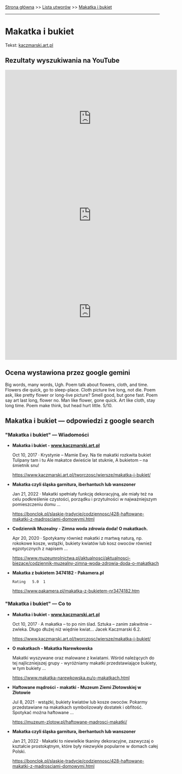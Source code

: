 [Strona główna](../index.md) >> [Lista utworów](../list.md) >> [Makatka i bukiet](272.md)

---

# Makatka i bukiet

Tekst: [kaczmarski.art.pl](https://www.kaczmarski.art.pl/tworczosc/wiersze/makatka-i-bukiet/)

## Rezultaty wyszukiwania na YouTube

<iframe width="560" height="315" src="https://www.youtube.com/embed/3EJBCao3U-k?si=IdontcarewhotheIRSsendsImnotpayingtaxes" title="YouTube video player" frameborder="0" allow="accelerometer; autoplay; clipboard-write; encrypted-media; gyroscope; picture-in-picture; web-share" referrerpolicy="strict-origin-when-cross-origin" allowfullscreen></iframe>

<iframe width="560" height="315" src="https://www.youtube.com/embed/MylAvQwpQXE?si=IdontcarewhotheIRSsendsImnotpayingtaxes" title="YouTube video player" frameborder="0" allow="accelerometer; autoplay; clipboard-write; encrypted-media; gyroscope; picture-in-picture; web-share" referrerpolicy="strict-origin-when-cross-origin" allowfullscreen></iframe>

<iframe width="560" height="315" src="https://www.youtube.com/embed/uER65qT6QrQ?si=IdontcarewhotheIRSsendsImnotpayingtaxes" title="YouTube video player" frameborder="0" allow="accelerometer; autoplay; clipboard-write; encrypted-media; gyroscope; picture-in-picture; web-share" referrerpolicy="strict-origin-when-cross-origin" allowfullscreen></iframe>

## Ocena wystawiona przez google gemini

Big words, many words, Ugh. Poem talk about flowers, cloth, and time. Flowers die quick, go to sleep-place. Cloth picture live long, not die. Poem ask, like pretty flower or long-live picture? Smell good, but gone fast. Poem say art last long, flower no. Man like flower, gone quick. Art like cloth, stay long time. Poem make think, but head hurt little. 5/10.


## Makatka i bukiet — odpowiedzi z google search

### "Makatka i bukiet" — Wiadomości

- **Makatka i bukiet - www.kaczmarski.art.pl**

    Oct 10, 2017  ·  Krystynie – Mamie Ewy. Na tle makatki rozkwita bukiet Tulipany tam i tu Ale makatce dwieście lat stuknie, A bukietom – na śmietnik snu! 

   <https://www.kaczmarski.art.pl/tworczosc/wiersze/makatka-i-bukiet/>
- **Makatka czyli śląska garnitura, iberhantuch lub wanszoner**

    Jan 21, 2022  ·  Makatki spełniały funkcję dekoracyjną, ale miały też na celu podkreślenie czystości, porządku i przytulności w najważniejszym pomieszczeniu domu ... 

   <https://bonclok.pl/slaskie-tradycje/codziennosc/428-haftowane-makatki-z-madrosciami-domowymi.html>
- **Codziennik Muzealny - Zimna woda zdrowia doda! O makatkach.**

    Apr 20, 2020  ·  Spotykamy również makatki z martwą naturą, np. rokokowe kosze, wstążki, bukiety kwiatów lub kosz owoców również egzotycznych z napisem ... 

   <https://www.muzeumrolnictwa.pl/aktualnosci/aktualnosci-biezace/codziennik-muzealny-zimna-woda-zdrowia-doda-o-makatkach>
- **Makatka z bukietem 3474182 - Pakamera.pl**

      Rating   5.0  1   

   <https://www.pakamera.pl/makatka-z-bukietem-nr3474182.htm>

### "Makatka i bukiet" — Co to

- **Makatka i bukiet - www.kaczmarski.art.pl**

    Oct 10, 2017  ·  A makatka – to po nim ślad. Sztuka – zanim zakwitnie – zwleka. Długo dłużej niż więdnie kwiat… Jacek Kaczmarski 6.2. 

   <https://www.kaczmarski.art.pl/tworczosc/wiersze/makatka-i-bukiet/>
- **O makatkach - Makatka Narewkowska**

    Makatki wyszywane oraz malowane z kwiatami. Wśród należących do tej najliczniejszej grupy - wyróżniamy makatki przedstawiające bukiety, w tym bukiety ... 

   <https://www.makatka-narewkowska.eu/o-makatkach.html>
- **Haftowane mądrości - makatki - Muzeum Ziemi Złotowskiej w Złotowie**

    Jul 8, 2021  ·  wstążki, bukiety kwiatów lub kosze owoców. Pokarmy przedstawiane na makatkach symbolizowały dostatek i obfitość. Spotykać można haftowane ... 

   <https://muzeum-zlotow.pl/haftowane-madrosci-makatki/>
- **Makatka czyli śląska garnitura, iberhantuch lub wanszoner**

    Jan 21, 2022  ·  Makatki to niewielkie tkaniny dekoracyjne, zazwyczaj o kształcie prostokątnym, które były niezwykle popularne w domach całej Polski. 

   <https://bonclok.pl/slaskie-tradycje/codziennosc/428-haftowane-makatki-z-madrosciami-domowymi.html>


